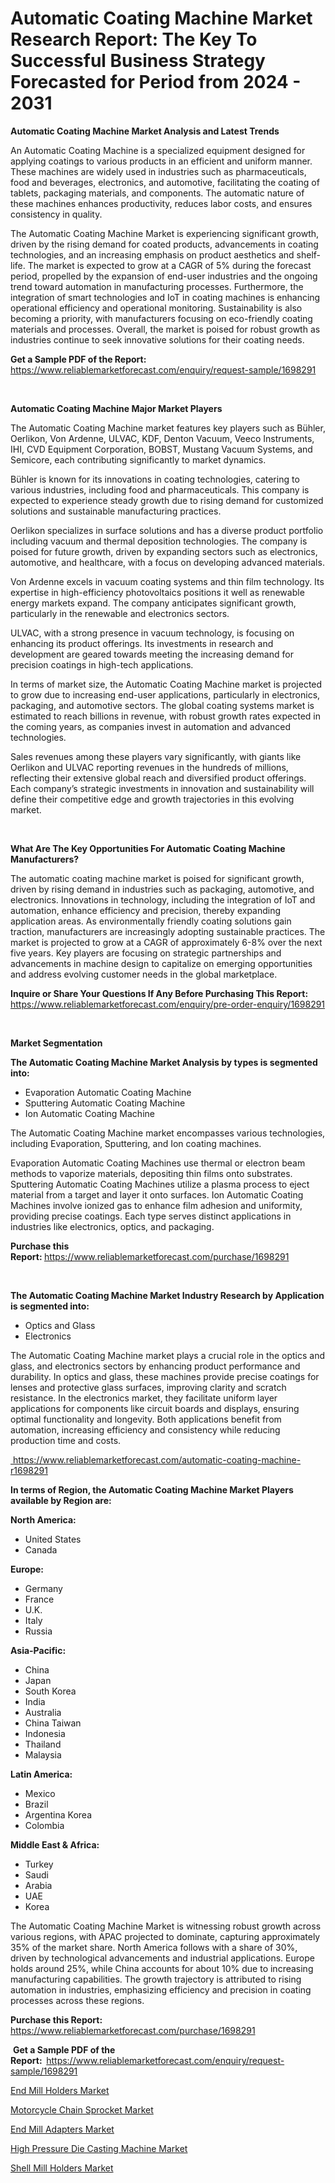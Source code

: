 <p><h1>Automatic Coating Machine Market Research Report: The Key To Successful Business Strategy Forecasted for Period from 2024 - 2031</h1></p><p><strong>Automatic Coating Machine Market Analysis and Latest Trends</strong></p>
<p><p>An Automatic Coating Machine is a specialized equipment designed for applying coatings to various products in an efficient and uniform manner. These machines are widely used in industries such as pharmaceuticals, food and beverages, electronics, and automotive, facilitating the coating of tablets, packaging materials, and components. The automatic nature of these machines enhances productivity, reduces labor costs, and ensures consistency in quality.</p><p>The Automatic Coating Machine Market is experiencing significant growth, driven by the rising demand for coated products, advancements in coating technologies, and an increasing emphasis on product aesthetics and shelf-life. The market is expected to grow at a CAGR of 5% during the forecast period, propelled by the expansion of end-user industries and the ongoing trend toward automation in manufacturing processes. Furthermore, the integration of smart technologies and IoT in coating machines is enhancing operational efficiency and operational monitoring. Sustainability is also becoming a priority, with manufacturers focusing on eco-friendly coating materials and processes. Overall, the market is poised for robust growth as industries continue to seek innovative solutions for their coating needs.</p></p>
<p><strong>Get a Sample PDF of the Report:&nbsp;</strong> <a href="https://www.reliablemarketforecast.com/enquiry/request-sample/1698291?utm_campaign=1108&utm_medium=2&utm_source=Github&utm_content=ia&utm_term=16122024&utm_id=automatic-coating-machine">https://www.reliablemarketforecast.com/enquiry/request-sample/1698291</a></p>
<p>&nbsp;</p>
<p><strong>Automatic Coating Machine Major Market Players</strong></p>
<p><p>The Automatic Coating Machine market features key players such as Bühler, Oerlikon, Von Ardenne, ULVAC, KDF, Denton Vacuum, Veeco Instruments, IHI, CVD Equipment Corporation, BOBST, Mustang Vacuum Systems, and Semicore, each contributing significantly to market dynamics.</p><p>Bühler is known for its innovations in coating technologies, catering to various industries, including food and pharmaceuticals. This company is expected to experience steady growth due to rising demand for customized solutions and sustainable manufacturing practices. </p><p>Oerlikon specializes in surface solutions and has a diverse product portfolio including vacuum and thermal deposition technologies. The company is poised for future growth, driven by expanding sectors such as electronics, automotive, and healthcare, with a focus on developing advanced materials.</p><p>Von Ardenne excels in vacuum coating systems and thin film technology. Its expertise in high-efficiency photovoltaics positions it well as renewable energy markets expand. The company anticipates significant growth, particularly in the renewable and electronics sectors.</p><p>ULVAC, with a strong presence in vacuum technology, is focusing on enhancing its product offerings. Its investments in research and development are geared towards meeting the increasing demand for precision coatings in high-tech applications.</p><p>In terms of market size, the Automatic Coating Machine market is projected to grow due to increasing end-user applications, particularly in electronics, packaging, and automotive sectors. The global coating systems market is estimated to reach billions in revenue, with robust growth rates expected in the coming years, as companies invest in automation and advanced technologies.</p><p>Sales revenues among these players vary significantly, with giants like Oerlikon and ULVAC reporting revenues in the hundreds of millions, reflecting their extensive global reach and diversified product offerings. Each company’s strategic investments in innovation and sustainability will define their competitive edge and growth trajectories in this evolving market.</p></p>
<p>&nbsp;</p>
<p><strong>What Are The Key Opportunities For Automatic Coating Machine Manufacturers?</strong></p>
<p><p>The automatic coating machine market is poised for significant growth, driven by rising demand in industries such as packaging, automotive, and electronics. Innovations in technology, including the integration of IoT and automation, enhance efficiency and precision, thereby expanding application areas. As environmentally friendly coating solutions gain traction, manufacturers are increasingly adopting sustainable practices. The market is projected to grow at a CAGR of approximately 6-8% over the next five years. Key players are focusing on strategic partnerships and advancements in machine design to capitalize on emerging opportunities and address evolving customer needs in the global marketplace.</p></p>
<p><strong>Inquire or Share Your Questions If Any Before Purchasing This Report:</strong> <a href="https://www.reliablemarketforecast.com/enquiry/pre-order-enquiry/1698291?utm_campaign=1108&utm_medium=2&utm_source=Github&utm_content=ia&utm_term=16122024&utm_id=automatic-coating-machine">https://www.reliablemarketforecast.com/enquiry/pre-order-enquiry/1698291</a></p>
<p>&nbsp;</p>
<p><strong>Market Segmentation</strong></p>
<p><strong>The Automatic Coating Machine Market Analysis by types is segmented into:</strong></p>
<p><ul><li>Evaporation Automatic Coating Machine</li><li>Sputtering Automatic Coating Machine</li><li>Ion Automatic Coating Machine</li></ul></p>
<p><p>The Automatic Coating Machine market encompasses various technologies, including Evaporation, Sputtering, and Ion coating machines. </p><p>Evaporation Automatic Coating Machines use thermal or electron beam methods to vaporize materials, depositing thin films onto substrates. Sputtering Automatic Coating Machines utilize a plasma process to eject material from a target and layer it onto surfaces. Ion Automatic Coating Machines involve ionized gas to enhance film adhesion and uniformity, providing precise coatings. Each type serves distinct applications in industries like electronics, optics, and packaging.</p></p>
<p><strong>Purchase this Report:&nbsp;</strong><a href="https://www.reliablemarketforecast.com/purchase/1698291?utm_campaign=1108&utm_medium=2&utm_source=Github&utm_content=ia&utm_term=16122024&utm_id=automatic-coating-machine">https://www.reliablemarketforecast.com/purchase/1698291</a></p>
<p>&nbsp;</p>
<p><strong>The Automatic Coating Machine Market Industry Research by Application is segmented into:</strong></p>
<p><ul><li>Optics and Glass</li><li>Electronics</li></ul></p>
<p><p>The Automatic Coating Machine market plays a crucial role in the optics and glass, and electronics sectors by enhancing product performance and durability. In optics and glass, these machines provide precise coatings for lenses and protective glass surfaces, improving clarity and scratch resistance. In the electronics market, they facilitate uniform layer applications for components like circuit boards and displays, ensuring optimal functionality and longevity. Both applications benefit from automation, increasing efficiency and consistency while reducing production time and costs.</p></p>
<p><a href="https://www.reliablemarketforecast.com/automatic-coating-machine-r1698291?utm_campaign=1108&utm_medium=2&utm_source=Github&utm_content=ia&utm_term=16122024&utm_id=automatic-coating-machine">&nbsp;https://www.reliablemarketforecast.com/automatic-coating-machine-r1698291</a></p>
<p><strong>In terms of Region, the Automatic Coating Machine Market Players available by Region are:</strong></p>
<p>
    <p> <strong> North America: </strong>
        <ul>
            <li>United States</li>
            <li>Canada</li>
        </ul>
        </p> 
    <p> <strong> Europe: </strong>
        <ul>
            <li>Germany</li>
            <li>France</li>
            <li>U.K.</li>
            <li>Italy</li>
            <li>Russia</li>
        </ul>
        </p> 
    <p> <strong> Asia-Pacific: </strong>
        <ul>
            <li>China</li>
            <li>Japan</li>
            <li>South Korea</li>
            <li>India</li>
            <li>Australia</li>
            <li>China Taiwan</li>
            <li>Indonesia</li>
            <li>Thailand</li>
            <li>Malaysia</li>
        </ul>
        </p> 
    <p> <strong> Latin America: </strong>
        <ul>
            <li>Mexico</li>
            <li>Brazil</li>
            <li>Argentina Korea</li>
            <li>Colombia</li>
        </ul>
        </p> 
    <p> <strong> Middle East & Africa: </strong>
        <ul>
            <li>Turkey</li>
            <li>Saudi</li>
            <li>Arabia</li>
            <li>UAE</li>
            <li>Korea</li>
        </ul>
    </p>
    </p>
<p><p>The Automatic Coating Machine Market is witnessing robust growth across various regions, with APAC projected to dominate, capturing approximately 35% of the market share. North America follows with a share of 30%, driven by technological advancements and industrial applications. Europe holds around 25%, while China accounts for about 10% due to increasing manufacturing capabilities. The growth trajectory is attributed to rising automation in industries, emphasizing efficiency and precision in coating processes across these regions.</p></p>
<p><strong>Purchase this Report: </strong><a href="https://www.reliablemarketforecast.com/purchase/1698291?utm_campaign=1108&utm_medium=2&utm_source=Github&utm_content=ia&utm_term=16122024&utm_id=automatic-coating-machine">https://www.reliablemarketforecast.com/purchase/1698291</a></p>
<p>&nbsp;<strong>Get a Sample PDF of the Report:&nbsp;&nbsp;</strong><a href="https://www.reliablemarketforecast.com/enquiry/request-sample/1698291?utm_campaign=1108&utm_medium=2&utm_source=Github&utm_content=ia&utm_term=16122024&utm_id=automatic-coating-machine">https://www.reliablemarketforecast.com/enquiry/request-sample/1698291</a></p>
<p><strong></strong></p>
<p><p><a href="https://www.linkedin.com/pulse/end-mill-holders-market-study-creating-business-environment-mcu0e?utm_campaign=1108&utm_medium=2&utm_source=Github&utm_content=ia&utm_term=16122024&utm_id=automatic-coating-machine">End Mill Holders Market</a></p><p><a href="https://www.linkedin.com/pulse/motorcycle-chain-sprocket-market-size-expanding-cagr-tofue?utm_campaign=1108&utm_medium=2&utm_source=Github&utm_content=ia&utm_term=16122024&utm_id=automatic-coating-machine">Motorcycle Chain Sprocket Market</a></p><p><a href="https://www.linkedin.com/pulse/end-mill-adapters-market-expansion-forecast-10-cagr-from-w2eye?utm_campaign=1108&utm_medium=2&utm_source=Github&utm_content=ia&utm_term=16122024&utm_id=automatic-coating-machine">End Mill Adapters Market</a></p><p><a href="https://github.com/CliffMedina6/Market-Research-Report-List-7/blob/main/high-pressure-die-casting-machine-market.md?utm_campaign=1108&utm_medium=2&utm_source=Github&utm_content=ia&utm_term=16122024&utm_id=automatic-coating-machine">High Pressure Die Casting Machine Market</a></p><p><a href="https://www.linkedin.com/pulse/projecting-growth-shell-mill-holdersmarket-impact-analysis-iizre?utm_campaign=1108&utm_medium=2&utm_source=Github&utm_content=ia&utm_term=16122024&utm_id=automatic-coating-machine">Shell Mill Holders Market</a></p></p>